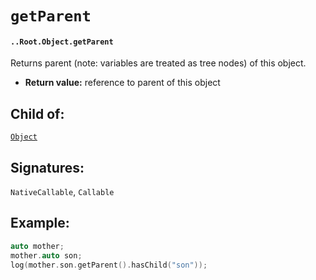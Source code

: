 # `getParent`

#### `..Root.Object.getParent`

Returns parent (note: variables are treated as tree nodes) of this object.

* **Return value:** reference to parent of this object

## Child of:

[`Object`](docs..Root.Object.md)

## Signatures:

`NativeCallable`, `Callable`

## Example:

```c
auto mother;
mother.auto son;
log(mother.son.getParent().hasChild("son"));
```